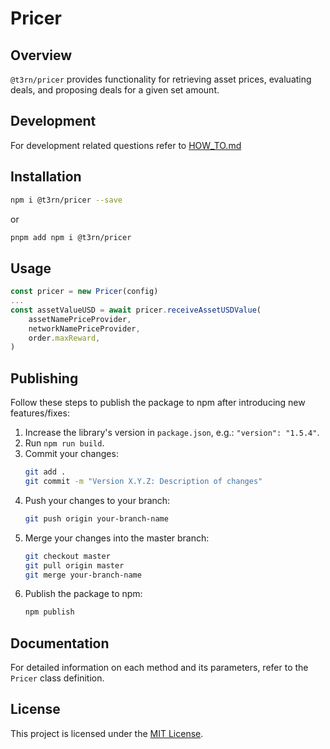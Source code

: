 # Pricer

## Overview
`@t3rn/pricer` provides functionality for retrieving asset prices, evaluating deals, and proposing deals for a given set amount.

## Development
For development related questions refer to [HOW_TO.md](HOW_TO.md)

## Installation
```bash
npm i @t3rn/pricer --save
```

or

```bash
pnpm add npm i @t3rn/pricer
```

## Usage
```ts
const pricer = new Pricer(config)
...
const assetValueUSD = await pricer.receiveAssetUSDValue(
    assetNamePriceProvider,
    networkNamePriceProvider,
    order.maxReward,
)
```

## Publishing
Follow these steps to publish the package to npm after introducing new features/fixes:

1. Increase the library's version in `package.json`, e.g.: `"version": "1.5.4"`.
2. Run `npm run build`.
3. Commit your changes:
   ```bash
   git add .
   git commit -m "Version X.Y.Z: Description of changes"
   ```
4. Push your changes to your branch:
   ```bash
   git push origin your-branch-name
   ```
5. Merge your changes into the master branch:
   ```bash
   git checkout master
   git pull origin master
   git merge your-branch-name
   ```
6. Publish the package to npm:
   ```bash
   npm publish
   ```

## Documentation
For detailed information on each method and its parameters, refer to the `Pricer` class definition.

## License
This project is licensed under the [MIT License](LICENSE).